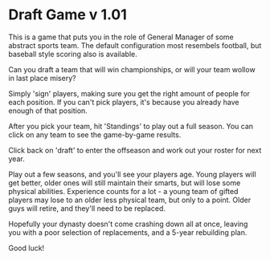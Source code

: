 # Draft Game v 1.01

This is a game that puts you in the role of General Manager of some abstract sports team.  The default configuration most resembels football, but baseball style scoring also is available.

Can you draft a team that will win championships, or will your team wollow in last place misery?

Simply 'sign' players, making sure you get the right amount of people for each position.   If you can't pick players, it's because you already have enough of that position.

After you pick your team, hit 'Standings' to play out a full season.  You can click on any team to see the game-by-game results.

Click back on 'draft' to enter the offseason and work out your roster for next year.

Play out a few seasons, and you'll see your players age.  Young players will get better, older ones will still maintain their smarts, but will lose some physical abilities.  Experience counts for a lot - a young team of gifted players may lose to an older less physical team, but only to a point.  Older guys will retire, and they'll need to be replaced.

Hopefully your dynasty doesn't come crashing down all at once, leaving you with a poor selection of replacements, and a 5-year rebuilding plan.

Good luck!
